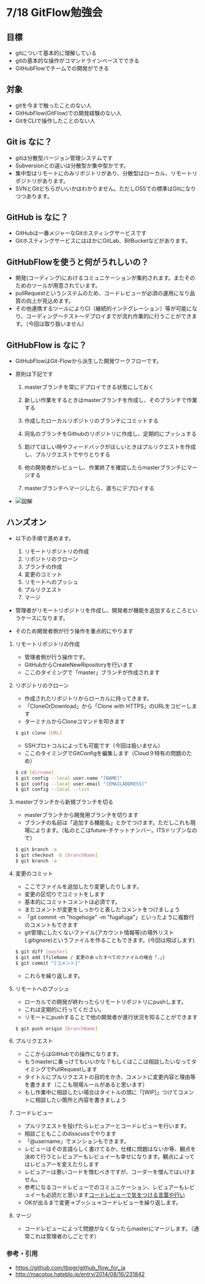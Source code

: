 # 7/18 GitFlow勉強会

## 目標

- gitについて基本的に理解している
- gitの基本的な操作がコマンドラインベースでできる
- GitHubFlowでチームでの開発ができる

## 対象

- gitを今まで触ったことのない人
- GitHubFlow(GitFlow)での開発経験のない人
- GitをCLIで操作したことのない人

## Git is なに？

- gitは分散型バージョン管理システムです
- Subversionとの違いは分散型か集中型かです。
- 集中型はリモートにのみリポジトリがあり、分散型はローカル、リモートリポジトリがあります。
- SVNとGitどちらがいいかはわかりません。ただしOSSでの標準はGitになりつつあります。

## GitHub is なに？

- GitHubは一番メジャーなGitホスティングサービスです
- GitホスティングサービスにはほかにGitLab、BitBucketなどがあります。

## GitHubFlowを使うと何がうれしいの？

- 開発(コーディング)におけるコミュニケーションが集約されます。またそのためのツールが用意されています。
- pullRequestというシステムのため、コードレビューが必須の運用になり品質の向上が見込めます。
- その他連携するツールによりCI（継続的インテグレーション）等が可能になり、コーディング〜テスト〜デプロイまでが流れ作業的に行うことができます。（今回は取り扱いません）

## GitHubFlow is なに？

- GitHubFlowはGit-Flowから派生した開発ワークフローです。
- 原則は下記です

    1. masterブランチを常にデプロイできる状態にしておく

    1. 新しい作業をするときはmasterブランチを作成し、そのブランチで作業する

    1. 作成したローカルリポジトリのブランチにコミットする

    1. 同名のブランチをGithubのリポジトリに作成し、定期的にプッシュする

    1. 助けてほしい時やフィードバックがほしいときはプルリクエストを作成し、プルリクエストでやりとりする

    1. 他の開発者がレビューし、作業終了を確認したらmasterブランチにマージする

    1. masterブランチへマージしたら、直ちにデプロイする

- ![図解](https://raw.githubusercontent.com/tbpgr/github_flow_for_ja/master/github_flow_gviz.png)

## ハンズオン

- 以下の手順で進めます。
    1. リモートリポジトリの作成
    1. リポジトリのクローン
    1. ブランチの作成
    1. 変更のコミット
    1. リモートへのプッシュ
    1. プルリクエスト
    1. マージ

- 管理者がリモートリポジトリを作成し、開発者が機能を追加するところというケースになります。
- そのため開発者側が行う操作を重点的にやります


1. リモートリポジトリの作成
    - 管理者側が行う操作です。
    - GitHubからCreateNewRipositoryを行います
    - ここのタイミングで「master」ブランチが作成されます

1. リポジトリのクローン

    - 作成されたリポジトリからローカルに持ってきます。
    - 「CloneOrDownload」から「Clone with HTTPS」のURLをコピーします
    - ターミナルからCloneコマンドを叩きます
    
    ``` bash
    $ git clone [URL]
    ```

    - SSHプロトコルによっても可能です（今回は扱いません）
    - ここのタイミングでGitConfigを編集します（Cloud９特有の問題のため）
    
    ``` bash
    $ cd [dirname]
    $ git config --local user.name "[NAME]"
    $ git config --local user.email "[EMAILADDRESS]"
    $ git config --local --list
    ```

1. masterブランチから新規ブランチを切る
    
    - masterブランチから開発用ブランチを切ります
    - ブランチの名前は「追加する機能名」とかでつけます。ただしこれも現場によります。（私のとこはfuture-チケットナンバー。ITSドリブンなので）
    
    ``` bash
    $ git branch -a
    $ git checkout -b [branchName]
    $ git branch -a
    ```

1. 変更のコミット

    - ここでファイルを追加したり変更したりします。
    - 変更の区切りでコミットをします
    - 基本的にコミットコメントは必須です。
    - またコメントが変更をしっかりと表したコメントをつけましょう
    - 「git commit -m "hogehoge" -m "fugafuga"」といったように複数行のコメントもできます
    - git管理にしたくないファイル(アカウント情報等)の場外リスト(.gitignore)というファイルを作ることもできます。(今回は飛ばします)

    ``` bash
    $ git diff [master]
    $ git add [fileName / 変更のあったすべてのファイルの場合「.」]
    $ git commit "[コメント]"
    ```
    - これらを繰り返します。

1. リモートへのプッシュ

    - ローカルでの開発が終わったらリモートリポジトリにpushします。
    - これは定期的に行ってください。
    - リモートにpushすることで他の開発者が進行状況を知ることができます

    ``` bash
    $ git push origin [branchName]
    ```


1. プルリクエスト
    - ここからはGitHubでの操作になります。
    - もうmasterに乗っけてもいいかな？もしくはここは相談したいなってタイミングでPullRequestします
    - タイトルにプルリクエストの目的をかき、コメントに変更内容と理由等を書きます（ここも現場ルールがあると思います）
    - もし作業中に相談したい場合はタイトルの頭に「[WIP]」つけてコメントに相談したい箇所と内容を書きましょう

1. コードレビュー
    - プルリクエストを投げたらレビュアーとコードレビューを行います。
    - 相談ごともここのdisscussでやります
    - 「@username」でメンションもできます。
    - レビューはその言語らしく書けてるか、仕様に問題はないか等、観点を決めて行うとレビュアーもレビュイーも幸せになります。観点によってはレビュアーを変えたりします
    - レビュアーは悪いコードを憎むべきですが、コーダーを憎んではいけません。
    - 参考になるコードレビューでのコミュニケーション、レビュアーもレビュイーも必読だと思います[コードレビューで気をつける言葉や行い](http://macotox.hateblo.jp/entry/2014/08/16/231842)
    - OKが出るまで変更->プッシュ->コードレビューを繰り返します。

1. マージ
    - コードレビューによって問題がなくなったらmasterにマージします。（通常これは管理者のしごとです）


### 参考・引用
- https://github.com/tbpgr/github_flow_for_ja
- http://macotox.hateblo.jp/entry/2014/08/16/231842